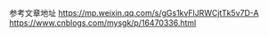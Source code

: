 参考文章地址
https://mp.weixin.qq.com/s/gGs1kvFlJRWCjtTk5v7D-A
https://www.cnblogs.com/mysgk/p/16470336.html